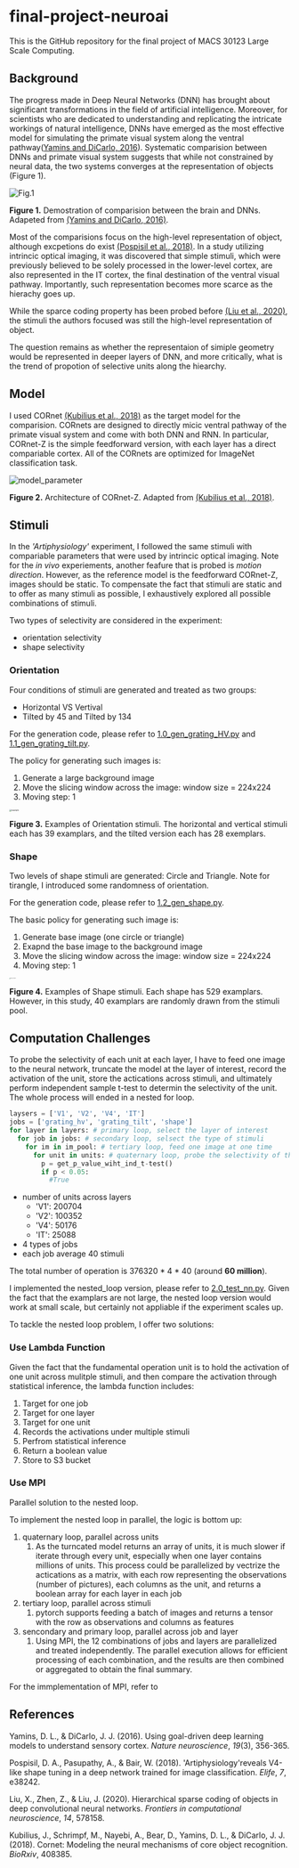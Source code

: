 # final-project-neuroai

This is the GitHub repository for the final project of MACS 30123 Large Scale Computing.

## Background

The progress made in Deep Neural Networks (DNN) has brought about significant transformations in the field of artificial intelligence. Moreover, for scientists who are dedicated to understanding and replicating the intricate workings of natural intelligence, DNNs have emerged as the most effective model for simulating the primate visual system along the ventral pathway([Yamins and DiCarlo, 2016](https://www.nature.com/articles/nn.4244)).  Systematic comparision between DNNs and primate visual system suggests that while not constrained by neural data, the two systems converges at the representation of objects (Figure 1). 

![Fig.1](https://p.ipic.vip/p9op9m.png)

**Figure 1.** Demostration of comparision between the brain and DNNs. Adapeted from [(Yamins and DiCarlo, 2016)](https://www.nature.com/articles/nn.4244).

Most of the comparisions focus on the high-level representation of object, although excpetions do exist [(Pospisil et al., 2018)](https://elifesciences.org/articles/38242). In a study utilizing intrincic optical imaging, it was discovered that simple stimuli, which were previously believed to be solely processed in the lower-level cortex, are also represented in the IT cortex, the final destination of the ventral visual pathway. Importantly, such representation becomes more scarce as the hierachy goes up. 

While the sparce coding property has been probed before [(Liu et al., 2020)](https://www.frontiersin.org/articles/10.3389/fncom.2020.578158/full), the stimuli the authors focused was still the high-level representation of object. 

The question remains as whether the representaion of simiple geometry would be represented in deeper layers of DNN, and more critically, what is the trend of propotion of selective units along the hiearchy. 

## Model 

I used CORnet [(Kubilius et al., 2018)](https://www.biorxiv.org/content/10.1101/408385v1.abstract) as the target model for the comparision. CORnets are designed to directly micic ventral pathway of the primate visual system and come with both DNN and RNN. In particular, CORnet-Z is the simple feedforward version, with each layer has a direct compariable cortex. All of the CORnets are optimized for ImageNet classification task. 

![model_parameter](https://p.ipic.vip/q3mh6a.jpg)

**Figure 2.** Architecture of CORnet-Z. Adapted from [(Kubilius et al., 2018)](https://www.biorxiv.org/content/10.1101/408385v1.abstract).

## Stimuli

In the *'Artiphysiology'* experiment, I followed the same stimuli with compariable parameters that were used by intrincic optical imaging. Note for the *in vivo* experiements, another feafure that is probed is *motion direction*. However, as the reference model is the feedforward CORnet-Z, images should be static. To compensate the fact that stimuli are static and to offer as many stimuli as possible, I exhaustively explored all possible combinations of stimuli.  

Two types of selectivity are considered in the experiment:

- orientation selectivity
- shape selectivity

### Orientation

Four conditions of stimuli are generated and treated as two groups:

- Horizontal VS Vertival
- Tilted by 45 and Tilted by 134

For the generation code, please refer to [1.0_gen_grating_HV.py](https://github.com/macs30123-s23/final-project-neuroai/blob/main/1.0_gen_grating_HV.py) and [1.1_gen_grating_tilt.py](https://github.com/macs30123-s23/final-project-neuroai/blob/main/1.1_gen_grating_tilt.py).

The policy for generating such images is: 

1. Generate a large background image 
2. Move the slicing window across the image: window size = 224x224
3. Moving step: 1

<img src="https://p.ipic.vip/kijxas.png" alt="example" style="zoom:24%;" />

**Figure 3.** Examples of Orientation stimuli. The horizontal and vertical stimuli each has 39 examplars, and the tilted version each has 28 exemplars. 

### Shape

Two levels of shape stimuli are generated: Circle and Triangle. Note for tirangle, I introduced some randomness of orientation. 

For the generation code, please refer to [1.2_gen_shape.py](https://github.com/macs30123-s23/final-project-neuroai/blob/main/1.2_gen_shape.py).

The basic policy for generating such image is:

1. Generate base image (one circle or triangle)
2. Exapnd the base image to the background image
3. Move the slicing window across the image: window size = 224x224
4. Moving step: 1

<img src="https://p.ipic.vip/zjcmc4.png" alt="shape_example" style="zoom:10%;" />

**Figure 4.** Examples of Shape stimuli. Each shape has 529 examplars. However, in this study, 40 examplars are randomly drawn from the stimuli pool. 

## Computation Challenges

To probe the selectivity of each unit at each layer, I have to feed one image to the neural network, truncate the model at the layer of interest, record the activation of the unit, store the actications across stimuli, and ultimately perform independent sample t-test to determin the selectivity of the unit. The whole process will ended in a nested for loop.

```py
laysers = ['V1', 'V2', 'V4', 'IT']
jobs = ['grating_hv', 'grating_tilt', 'shape']
for layer in layers: # primary loop, select the layer of interest
  for job in jobs: # secondary loop, selsect the type of stimuli
    for im in im_pool: # tertiary loop, feed one image at one time
      for unit in units: # quaternary loop, probe the selectivity of the unit
        p = get_p_value_wiht_ind_t-test()
        if p < 0.05:
          #True
```

- number of units across layers
  - 'V1': 200704 
  - 'V2': 100352
  -  'V4': 50176
  - 'IT': 25088
- 4 types of jobs 
- each job average 40 stimuli

The total number of operation is 376320 * 4 * 40 (around **60 million**).

I implemented the nested_loop version, please refer to [2.0_test_nn.py](https://github.com/macs30123-s23/final-project-neuroai/blob/main/2.0_test_nn.py). Given the fact that the examplars are not large, the nested loop version would work at small scale, but certainly not appliable if the experiment scales up. 

To tackle the nested loop problem, I offer two solutions:

### Use Lambda Function

Given the fact that the fundamental operation unit is to hold the activation of one unit across mulitple stimuli, and then compare the activation through statistical inference, the lambda function includes:

1. Target for one job
2. Target for one layer
3. Target for one unit
4. Records the activations under multiple stimuli
5. Perfrom statistical inference 
6. Return a boolean value
7. Store to S3 bucket

### Use MPI

Parallel solution to the nested loop. 

To implement the nested loop in parallel, the logic is bottom up:

1. quaternary loop, parallel across units
   1. As the turncated model returns an array of units, it is much slower if iterate through every unit, especially when one layer contains millions of units. This process could be parallelized by vectrize the actications as a matrix, with each row representing the observations (number of pictures), each columns as the unit, and returns a boolean array for each layer in each job
2. tertiary loop, parallel across stimuli
   1. pytorch supports feeding a batch of images and returns a tensor with the row as observations and columns as features
3. sencondary and primary loop, parallel across job and layer 
   1. Using MPI, the 12 combinations of jobs and layers are parallelized and treated independently. The parallel execution allows for efficient processing of each combination, and the results are then combined or aggregated to obtain the final summary.

For the immplementation of MPI, refer to []()



## References

Yamins, D. L., & DiCarlo, J. J. (2016). Using goal-driven deep learning models to understand sensory cortex. *Nature neuroscience*, *19*(3), 356-365.

Pospisil, D. A., Pasupathy, A., & Bair, W. (2018). 'Artiphysiology'reveals V4-like shape tuning in a deep network trained for image classification. *Elife*, *7*, e38242.

Liu, X., Zhen, Z., & Liu, J. (2020). Hierarchical sparse coding of objects in deep convolutional neural networks. *Frontiers in computational neuroscience*, *14*, 578158.

Kubilius, J., Schrimpf, M., Nayebi, A., Bear, D., Yamins, D. L., & DiCarlo, J. J. (2018). Cornet: Modeling the neural mechanisms of core object recognition. *BioRxiv*, 408385.



